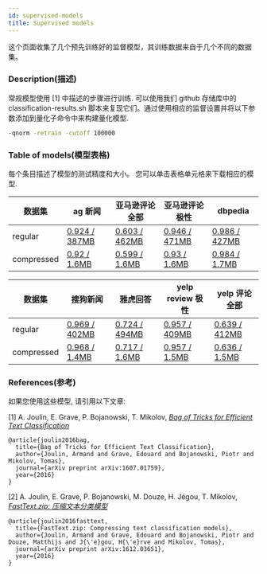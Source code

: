 ```yaml
---
id: supervised-models
title: Supervised models
---
```


这个页面收集了几个预先训练好的监督模型，其训练数据来自于几个不同的数据集。

### Description(描述)

常规模型使用 [1] 中描述的步骤进行训练. 可以使用我们 github 存储库中的 classification-results.sh 脚本来复现它们。通过使用相应的监督设置并将以下参数添加到量化子命令中来构建量化模型.

```bash
-qnorm -retrain -cutoff 100000
```

### Table of models(模型表格)

每个条目描述了模型的测试精度和大小。 您可以单击表格单元格来下载相应的模型.

| 数据集 | ag 新闻 | 亚马逊评论全部 | 亚马逊评论极性 | dbpedia |
|-----------|-----------------------|-----------------------|------------------------|------------------------|
| regular   | [0.924 / 387MB](https://s3-us-west-1.amazonaws.com/fasttext-vectors/supervised_models/ag_news.bin) | [0.603 / 462MB](https://s3-us-west-1.amazonaws.com/fasttext-vectors/supervised_models/amazon_review_full.bin) | [0.946 / 471MB](https://s3-us-west-1.amazonaws.com/fasttext-vectors/supervised_models/amazon_review_polarity.bin) | [0.986 / 427MB](https://s3-us-west-1.amazonaws.com/fasttext-vectors/supervised_models/dbpedia.bin) |
| compressed | [0.92 / 1.6MB](https://s3-us-west-1.amazonaws.com/fasttext-vectors/supervised_models/ag_news.ftz)    | [0.599 / 1.6MB]( https://s3-us-west-1.amazonaws.com/fasttext-vectors/supervised_models/amazon_review_full.ftz)   | [0.93 / 1.6MB]( https://s3-us-west-1.amazonaws.com/fasttext-vectors/supervised_models/amazon_review_polarity.ftz)  | [0.984 / 1.7MB]( https://s3-us-west-1.amazonaws.com/fasttext-vectors/supervised_models/dbpedia.ftz) |

| 数据集 | 搜狗新闻 | 雅虎回答 | yelp review 极性 | yelp 评论全部 |
|-----------|----------------------|------------------------|----------------------|------------------------|
| regular   | [0.969 / 402MB](https://s3-us-west-1.amazonaws.com/fasttext-vectors/supervised_models/sogou_news.bin) | [0.724 / 494MB](https://s3-us-west-1.amazonaws.com/fasttext-vectors/supervised_models/yahoo_answers.bin)| [0.957 / 409MB](https://s3-us-west-1.amazonaws.com/fasttext-vectors/supervised_models/yelp_review_polarity.bin)| [0.639 / 412MB](https://s3-us-west-1.amazonaws.com/fasttext-vectors/supervised_models/yelp_review_full.bin)|
| compressed | [0.968 / 1.4MB](https://s3-us-west-1.amazonaws.com/fasttext-vectors/supervised_models/sogou_news.ftz)   | [0.717 / 1.6MB](https://s3-us-west-1.amazonaws.com/fasttext-vectors/supervised_models/yahoo_answers.ftz)       | [0.957 / 1.5MB](https://s3-us-west-1.amazonaws.com/fasttext-vectors/supervised_models/yelp_review_polarity.ftz) | [0.636 / 1.5MB](https://s3-us-west-1.amazonaws.com/fasttext-vectors/supervised_models/yelp_review_full.ftz)  |

### References(参考)

如果您使用这些模型, 请引用以下文章:

[1] A. Joulin, E. Grave, P. Bojanowski, T. Mikolov, [*Bag of Tricks for Efficient Text Classification*](https://arxiv.org/abs/1607.01759)

```markup
@article{joulin2016bag,
  title={Bag of Tricks for Efficient Text Classification},
  author={Joulin, Armand and Grave, Edouard and Bojanowski, Piotr and Mikolov, Tomas},
  journal={arXiv preprint arXiv:1607.01759},
  year={2016}
}
```

[2] A. Joulin, E. Grave, P. Bojanowski, M. Douze, H. Jégou, T. Mikolov, [*FastText.zip: 压缩文本分类模型*](https://arxiv.org/abs/1612.03651)

```markup
@article{joulin2016fasttext,
  title={FastText.zip: Compressing text classification models},
  author={Joulin, Armand and Grave, Edouard and Bojanowski, Piotr and Douze, Matthijs and J{\'e}gou, H{\'e}rve and Mikolov, Tomas},
  journal={arXiv preprint arXiv:1612.03651},
  year={2016}
}
```
